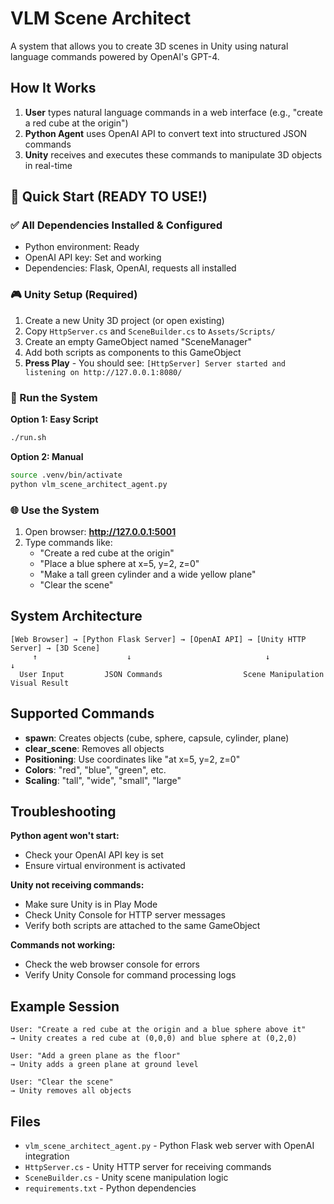 # VLM Scene Architect

A system that allows you to create 3D scenes in Unity using natural language commands powered by OpenAI's GPT-4.

## How It Works
1. **User** types natural language commands in a web interface (e.g., "create a red cube at the origin")
2. **Python Agent** uses OpenAI API to convert text into structured JSON commands
3. **Unity** receives and executes these commands to manipulate 3D objects in real-time

## 🚀 Quick Start (READY TO USE!)

### ✅ All Dependencies Installed & Configured
- Python environment: Ready
- OpenAI API key: Set and working
- Dependencies: Flask, OpenAI, requests all installed

### 🎮 Unity Setup (Required)
1. Create a new Unity 3D project (or open existing)
2. Copy `HttpServer.cs` and `SceneBuilder.cs` to `Assets/Scripts/`
3. Create an empty GameObject named "SceneManager"
4. Add both scripts as components to this GameObject
5. **Press Play** - You should see: `[HttpServer] Server started and listening on http://127.0.0.1:8080/`

### 🚀 Run the System
**Option 1: Easy Script**
```bash
./run.sh
```

**Option 2: Manual**
```bash
source .venv/bin/activate
python vlm_scene_architect_agent.py
```

### 🌐 Use the System
1. Open browser: **http://127.0.0.1:5001**
2. Type commands like:
   - "Create a red cube at the origin"
   - "Place a blue sphere at x=5, y=2, z=0" 
   - "Make a tall green cylinder and a wide yellow plane"
   - "Clear the scene"

## System Architecture

```
[Web Browser] → [Python Flask Server] → [OpenAI API] → [Unity HTTP Server] → [3D Scene]
     ↑                    ↓                              ↓                       ↓
  User Input         JSON Commands                  Scene Manipulation    Visual Result
```

## Supported Commands
- **spawn**: Creates objects (cube, sphere, capsule, cylinder, plane)
- **clear_scene**: Removes all objects
- **Positioning**: Use coordinates like "at x=5, y=2, z=0"
- **Colors**: "red", "blue", "green", etc.
- **Scaling**: "tall", "wide", "small", "large"

## Troubleshooting

**Python agent won't start:**
- Check your OpenAI API key is set
- Ensure virtual environment is activated

**Unity not receiving commands:**
- Make sure Unity is in Play Mode
- Check Unity Console for HTTP server messages
- Verify both scripts are attached to the same GameObject

**Commands not working:**
- Check the web browser console for errors
- Verify Unity Console for command processing logs

## Example Session
```
User: "Create a red cube at the origin and a blue sphere above it"
→ Unity creates a red cube at (0,0,0) and blue sphere at (0,2,0)

User: "Add a green plane as the floor"
→ Unity adds a green plane at ground level

User: "Clear the scene"
→ Unity removes all objects
```

## Files
- `vlm_scene_architect_agent.py` - Python Flask web server with OpenAI integration
- `HttpServer.cs` - Unity HTTP server for receiving commands
- `SceneBuilder.cs` - Unity scene manipulation logic
- `requirements.txt` - Python dependencies 